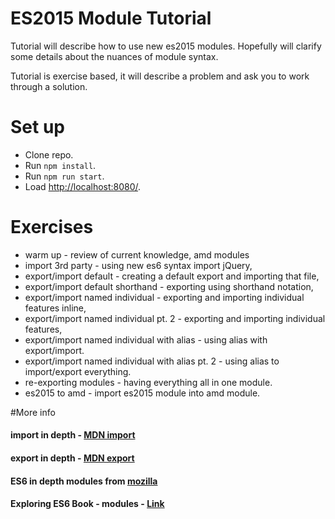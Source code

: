 # ES2015 Module Tutorial

Tutorial will describe how to use new es2015 modules.  Hopefully will clarify
some details about the nuances of module syntax.


Tutorial is exercise based, it will describe a problem and ask you to work through a solution.

# Set up
- Clone repo.
- Run `npm install`.
- Run `npm run start`.
- Load <http://localhost:8080/>.


# Exercises
- warm up - review of current knowledge, amd modules
- import 3rd party - using new es6 syntax import jQuery,
- export/import default - creating a default export and importing that file,
- export/import default shorthand - exporting using shorthand notation,
- export/import named individual - exporting and importing individual features inline,
- export/import named individual pt. 2 - exporting and importing individual features,
- export/import named individual with alias - using alias with export/import.
- export/import named individual with alias pt. 2 - using alias to import/export everything.
- re-exporting modules - having everything all in one module.
- es2015 to amd - import es2015 module into amd module.

#More info
#### import in depth - [MDN import](https://developer.mozilla.org/en-US/docs/Web/JavaScript/Reference/Statements/import)
#### export in depth - [MDN export](https://developer.mozilla.org/en-US/docs/Web/JavaScript/Reference/Statements/export)
#### ES6 in depth modules from [mozilla](https://hacks.mozilla.org/2015/08/es6-in-depth-modules/)
#### Exploring ES6 Book - modules - [Link](http://exploringjs.com/es6/ch_modules.html)

